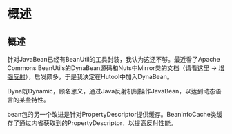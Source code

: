 概述
===

## 概述

针对JavaBean已经有BeanUtil的工具封装，我认为这还不够。最近看了Apache Commons BeanUtils的DynaBean源码和Nuts中Mirror类的文档（请看这里 -> [增强反射](http://nutzam.com/core/lang/mirror.html)），启发颇多，于是我决定在Hutool中加入DynaBean。

Dyna既Dynamic，顾名思义，通过Java反射机制操作JavaBean，以达到动态语言的某些特性。

bean包的另一个改进是针对PropertyDescriptor提供缓存。BeanInfoCache类缓存了通过内省获取到的PropertyDescriptor，以提高反射性能。

